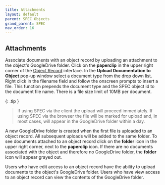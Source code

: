 ```yaml
---
title: Attachments
layout: default
parent: SPEC Objects
grand_parent: SPEC
nav_order: 16
---
```


## Attachments
Associate documents with an object record by uploading an attachment to the object's GoogleDrive folder. Click on the **paperclip** in the upper right corner of the [Object Record](https://nypl.github.io/pres-docs/spec/specObjectsObjectRecord.html) interface. In the **Upload Documentation to Object** pop-up window select a document type from the drop down list. Right click in the filename field and follow the onscreen prompts to insert a file. This function prepends the document type and the SPEC object id to the document file name. There is a file size limit of 10MB per document. 

{: .tip }
> If using SPEC via the client the upload will proceed immediately. If using SPEC via the browser the file will be marked for upload and, in most cases, will appear in the GoogleDrive folder within a day.

A new GoogleDrive folder is created when the first file is uploaded to an object record. All subsequent uploads will be added to the same folder. To see documents attached to an object record click on the **folder** icon in the upper right corner, next to the **paperclip** icon. If there are no documents associated with the object and therefore no GoogleDrive folder, the **folder** icon will appear grayed out.

Users who have edit access to an object record have the ability to upload documents to the object's GoogleDrive folder. Users who have view access to an object record can view the contents of the GoogleDrive folder. 

